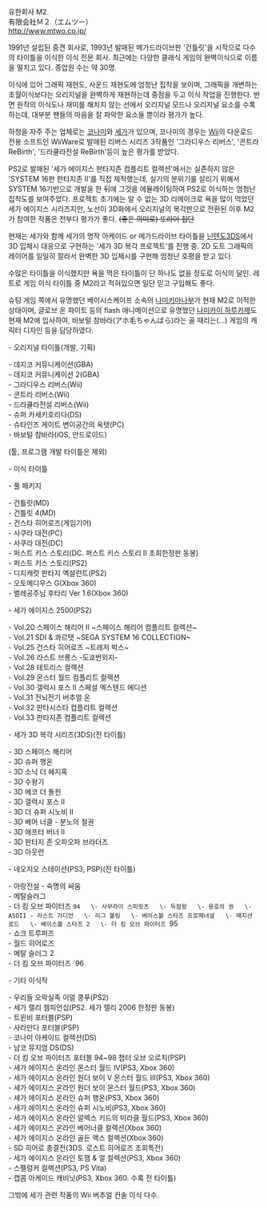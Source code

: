 유한회사 M2.  
有限会社Ｍ２（エムツー）  
<http://www.mtwo.co.jp/>

1991년 설립된 중견 회사로, 1993년 발매된 메가드라이브판 '건틀릿'을 시작으로 다수의 타이틀을 이식한 이식 전문 회사. 최근에는
다양한 클래식 게임의 완벽이식으로 이름을 떨치고 있다. 종업원 수는 약 30명.

이식에 있어 그래픽 재현도, 사운드 재현도에 엄청난 집착을 보이며, 그래픽을 개변하는 초월이식보다는 오리지널을 완벽하게 재현하는데 중점을
두고 이식 작업을 진행한다. 반면 원작의 이식도나 재미를 해치지 않는 선에서 오리지널 모드나 오리지널 요소를 수록하는데, 대부분 팬들의
마음을 잘 파악한 요소들 뿐이라 평가가 높다.

하청을 자주 주는 업체로는 [코나미](%EC%BD%94%EB%82%98%EB%AF%B8.md)와
[세가](%EC%84%B8%EA%B0%80.md)가 있으며, 코나미의 경우는 [Wii](Wii.md)의 다운로드 전용 소프트인
WiiWare로 발매된 리버스 시리즈 3작품인 '그라디우스 리버스', '콘트라 ReBirth', '드라큘라전설 ReBirth'등이 높은
평가를 받았다.

PS2로 발매된 '세가 에이지스 판타지존 컴플리트 컬렉션'에서는 실존하지 않은 'SYSTEM 16판 판타지존 II'를 직접 제작했는데,
실기의 분위기를 살리기 위해서 SYSTEM 16기반으로 개발을 한 뒤에 그것을 에뮬레이팅하여 PS2로 이식하는 엄청난 집착도를 보여주었다.
프로젝트 초기에는 알 수 없는 3D 리메이크로 욕을 많이 먹었던 세가 에이지스 시리즈지만, 노선이 3D화에서 오리지널의 복각판으로 전환된
이후 M2가 참여한 작품은 전부다 평가가 좋다. <del>(좋은 의미로) 또라이 집단</del>

현재는 세가와 함께 세가의 명작 아케이드 or 메가드라이브 타이틀을 [닌텐도3DS](%EB%8B%8C%ED%85%90%EB%8F%84%203DS.md)에서 3D 입체시 대응으로 구현하는 '세가 3D 복각
프로젝트'를 진행 중. 2D 도트 그래픽의 레이어를 일일히 잘라서 완벽한 3D 입체시를 구현해 엄청난 호평을 받고 있다.

수많은 타이틀을 이식했지만 욕을 먹은 타이틀이 단 하나도 없을 정도로 이식의 달인. 레트로 게임 이식 타이틀 중 M2라고 적혀있으면 일단
믿고 구입해도 좋다.

슈팅 게임 쪽에서 유명했던 베이시스케이프 소속의 [나미키마나부](%EB%82%98%EB%AF%B8%ED%82%A4%20%EB%A7%88%EB%82%98%EB%B6%80.md)가 현재 M2로
이적한 상태이며, 글로브 온 파이트 등의 flash 애니메이션으로 유명했던 [나미카이 하루카제](%EB%82%98%EB%AF%B8%EC%B9%B4%EC%9D%B4%20%ED%95%98%EB%A3%A8%EC%B9%B4%EC%A0%9C.md)도 현재 M2에 입사하여, 바보털
참바라(アホ毛ちゃんばら)라는 골 때리는(...) 게임의 캐릭터 디자인 등을 담당하였다.

\- 오리지널 타이틀(개발, 기획)  

\- 데지코 커뮤니케이션(GBA)  
\- 데지코 커뮤니케이션 2(GBA)  
\- 그라디우스 리버스(Wii)  
\- 콘트라 리버스(Wii)  
\- 드라큘라전설 리버스(Wii)  
\- 슈퍼 카세키호리다(DS)  
\- 슈타인즈 게이트 변이공간의 옥텟(PC)  
\- 바보털 참바라(iOS, 안드로이드)

(툴, 프로그램 개발 타이틀은 제외)

\- 이식 타이틀  

\- 풀 패키지  

\- 건틀릿(MD)  
\- 건틀릿 4(MD)  
\- 건스타 히어로즈(게임기어)  
\- 사쿠라 대전(PC)  
\- 사쿠라 대전(DC)  
\- 퍼스트 키스 스토리(DC. 퍼스트 키스 스토리 II 초회한정판 동봉)  
\- 퍼스트 키스 스토리(PS2)  
\- 디지캐럿 판타지 엑설런트(PS2)  
\- 오토메디우스 G(Xbox 360)  
\- 벌레공주님 후타리 Ver 1.6(Xbox 360)  

\- 세가 에이지스 2500(PS2)  

\- Vol.20 스페이스 해리어 II ~스페이스 해리어 컴플리트 컬렉션~  
\- Vol.21 SDI & 콰르텟 ~SEGA SYSTEM 16 COLLECTION~  
\- Vol.25 건스타 히어로즈 ~트레저 박스~  
\- Vol.26 라스트 브롱스 -도쿄번외지-  
\- Vol.28 테트리스 컬렉션  
\- Vol.29 몬스터 월드 컴플리트 컬렉션  
\- Vol.30 갤럭시 포스 II 스페셜 엑스텐드 에디션  
\- Vol.31 전뇌전기 버추얼 온  
\- Vol.32 판타시스타 컴플리트 컬렉션  
\- Vol.33 판타지존 컴플리트 컬렉션  

\- 세가 3D 복각 시리즈(3DS)(전 타이틀)  

\- 3D 스페이스 해리어  
\- 3D 슈퍼 행온  
\- 3D 소닉 더 헤지혹  
\- 3D 수왕기  
\- 3D 에코 더 돌핀  
\- 3D 갤럭시 포스 II  
\- 3D 더 슈퍼 시노비 II  
\- 3D 베어 너클 - 분노의 철권  
\- 3D 애프터 버너 II  
\- 3D 판타지 존 오파오파 브라더즈  
\- 3D 아웃런  

\- 네오지오 스테이션(PS3, PSP)(전 타이틀)  

\- 아랑전설 - 숙명의 싸움  
\- 메탈슬러그  
\- 더 킹 오브 파이터즈 `94  
\- 사무라이 스피릿츠  
\- 득점왕  
\- 용호의 권  
\- ASOII - 라스트 가디언  
\- 리그 볼링  
\- 베이스볼 스타즈 프로페녀설  
\- 매지션 로드  
\- 베이스볼 스타즈 2  
\- 더 킹 오브 파이터즈 `95  
\- 쇼크 트루퍼즈  
\- 월드 히어로즈  
\- 메탈 슬러그 2  
\- 더 킹 오브 파이터즈 `96  

\- 기타 이식작  

\- 우리들 오락실족 이얼 쿵푸(PS2)  
\- 세가 랠리 챔피언십(PS2. 세가 랠리 2006 한정판 동봉)  
\- 트윈비 포터블(PSP)  
\- 사라만다 포터블(PSP)  
\- 코나미 아케이드 컬렉션(DS)  
\- 남코 뮤지엄 DS(DS)  
\- 더 킹 오브 파이터즈 포터블 94~98 챕터 오브 오로치(PSP)  
\- 세가 에이지스 온라인 몬스터 월드 IV(PS3, Xbox 360)  
\- 세가 에이지스 온라인 원더 보이 V 몬스터 월드 III(PS3, Xbox 360)  
\- 세가 에이지스 온라인 원더 보이 몬스터 월드(PS3, Xbox 360)  
\- 세가 에이지스 온라인 슈퍼 행온(PS3, Xbox 360)  
\- 세가 에이지스 온라인 슈퍼 시노비(PS3, Xbox 360)  
\- 세가 에이지스 온라인 알렉스 키드의 미라클 월드(PS3, Xbox 360)  
\- 세가 에이지스 온라인 베어너클 컬렉션(Xbox 360)  
\- 세가 에이지스 온라인 골든 액스 컬렉션(Xbox 360)  
\- SD 히어로 총결전(3DS. 로스트 히어로즈 초회특전)  
\- 세가 에이지스 온라인 토잼 & 얼 컬렉션(PS3, Xbox 360)  
\- 스펠렁커 컬렉션(PS3, PS Vita)  
\- 캡콤 아케이드 캐비닛(PS3, Xbox 360. 수록 전 타이틀)  

그밖에 세가 관련 작품의 Wii 버추얼 컨솔 이식 다수.  

